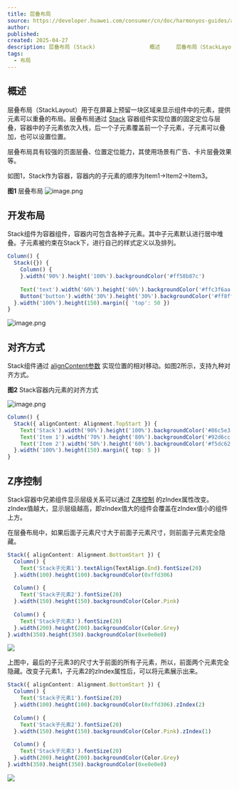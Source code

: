 ```yaml
---
title: 层叠布局
source: https://developer.huawei.com/consumer/cn/doc/harmonyos-guides/arkts-layout-development-stack-layout
author: 
published: 
created: 2025-04-27
description: 层叠布局 (Stack)                 概述     层叠布局（StackLayout）用于在屏幕上预留一块区域来显示组件中的元素，提供元素可以重叠的布局。层叠布局通过Stac……欲了解更多信息欢迎访问华为HarmonyOS开发者官网
tags:
  - 布局
---
```

## 概述

层叠布局（StackLayout）用于在屏幕上预留一块区域来显示组件中的元素，提供元素可以重叠的布局。层叠布局通过 [Stack](https://developer.huawei.com/consumer/cn/doc/harmonyos-references/ts-container-stack) 容器组件实现位置的固定定位与层叠，容器中的子元素依次入栈，后一个子元素覆盖前一个子元素，子元素可以叠加，也可以设置位置。

层叠布局具有较强的页面层叠、位置定位能力，其使用场景有广告、卡片层叠效果等。

如图1，Stack作为容器，容器内的子元素的顺序为Item1->Item2->Item3。

**图1** 层叠布局
![image.png](https://harmonyos-1256472033.cos.ap-shanghai.myqcloud.com/20250507080404087.png)

## 开发布局

Stack组件为容器组件，容器内可包含各种子元素。其中子元素默认进行居中堆叠。子元素被约束在Stack下，进行自己的样式定义以及排列。

```typescript
Column() {  
  Stack({}) {  
    Column() {  
    }.width('90%').height('100%').backgroundColor('#ff58b87c')  
  
    Text('text').width('60%').height('60%').backgroundColor('#ffc3f6aa')  
    Button('button').width('30%').height('30%').backgroundColor('#ff8ff3eb').fontColor('#000')  
  }.width('100%').height(150).margin({ 'top': 50 })  
}
```

![image.png](https://harmonyos-1256472033.cos.ap-shanghai.myqcloud.com/20250507080413123.png)


## 对齐方式

Stack组件通过 [alignContent参数](https://developer.huawei.com/consumer/cn/doc/harmonyos-references/ts-container-stack#aligncontent) 实现位置的相对移动。如图2所示，支持九种对齐方式。

**图2** Stack容器内元素的对齐方式

![image.png](https://harmonyos-1256472033.cos.ap-shanghai.myqcloud.com/20250507080419908.png)

```typescript
Column() {  
  Stack({ alignContent: Alignment.TopStart }) {  
    Text('Stack').width('90%').height('100%').backgroundColor('#86c5e3').align(Alignment.BottomEnd)  
    Text('Item 1').width('70%').height('80%').backgroundColor('#92d6cc').align(Alignment.BottomEnd)  
    Text('Item 2').width('50%').height('60%').backgroundColor('#f5dc62').align(Alignment.BottomEnd)  
  }.width('100%').height(150).margin({ top: 5 })  
}
```

## Z序控制

Stack容器中兄弟组件显示层级关系可以通过 [Z序控制](https://developer.huawei.com/consumer/cn/doc/harmonyos-references/ts-universal-attributes-z-order) 的zIndex属性改变。zIndex值越大，显示层级越高，即zIndex值大的组件会覆盖在zIndex值小的组件上方。

在层叠布局中，如果后面子元素尺寸大于前面子元素尺寸，则前面子元素完全隐藏。

```typescript
Stack({ alignContent: Alignment.BottomStart }) {  
  Column() {  
    Text('Stack子元素1').textAlign(TextAlign.End).fontSize(20)  
  }.width(100).height(100).backgroundColor(0xffd306)  
  
  Column() {  
    Text('Stack子元素2').fontSize(20)  
  }.width(150).height(150).backgroundColor(Color.Pink)  
  
  Column() {  
    Text('Stack子元素3').fontSize(20)  
  }.width(200).height(200).backgroundColor(Color.Grey)  
}.width(350).height(350).backgroundColor(0xe0e0e0)
```

![](https://alliance-communityfile-drcn.dbankcdn.com/FileServer/getFile/cmtyPub/011/111/111/0000000000011111111.20250427163841.78734924845902246931703964150483:50001231000000:2800:CDE05E72C7E13F4FCE3DCFEC7E4DBCB442200F4E47FB626F140D3712FEB51F75.png)

上图中，最后的子元素3的尺寸大于前面的所有子元素，所以，前面两个元素完全隐藏。改变子元素1，子元素2的zIndex属性后，可以将元素展示出来。


```typescript
Stack({ alignContent: Alignment.BottomStart }) {  
  Column() {  
    Text('Stack子元素1').fontSize(20)  
  }.width(100).height(100).backgroundColor(0xffd306).zIndex(2)  
  
  Column() {  
    Text('Stack子元素2').fontSize(20)  
  }.width(150).height(150).backgroundColor(Color.Pink).zIndex(1)  
  
  Column() {  
    Text('Stack子元素3').fontSize(20)  
  }.width(200).height(200).backgroundColor(Color.Grey)  
}.width(350).height(350).backgroundColor(0xe0e0e0)
```

![](https://alliance-communityfile-drcn.dbankcdn.com/FileServer/getFile/cmtyPub/011/111/111/0000000000011111111.20250427163841.95870168538400521453017396088543:50001231000000:2800:2700BA46583C44381037B82355F9F076803AEFE81B08AAD923039999B29283C2.png)
